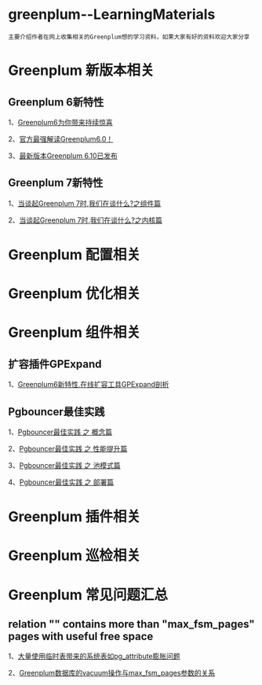 # greenplum--LearningMaterials
	主要介绍作者在网上收集相关的Greenplum想的学习资料，如果大家有好的资料欢迎大家分享
	

# Greenplum 新版本相关

## Greenplum 6新特性

1、[Greenplum6为你带来持续惊喜](https://mp.weixin.qq.com/s/UIKbir2y03E8u7ND_AHpYw)

2、[官方最强解读Greenplum6.0！](https://mp.weixin.qq.com/s/21IwOhFU_G_o5yzNWg6pTw)

3、[最新版本Greenplum 6.10已发布](https://mp.weixin.qq.com/s/S2Kn0DCmbp93hTCVXJX6Kg)



## Greenplum 7新特性

1、[当谈起Greenplum 7时,我们在谈什么?之组件篇](https://mp.weixin.qq.com/s/a2t8DjJVL9ZB-jC3DmnJQA)

2、[当谈起Greenplum 7时,我们在谈什么?之内核篇](https://mp.weixin.qq.com/s/sI7Fk-up3VlufP2UJ-IRvQ)


# Greenplum 配置相关

# Greenplum 优化相关



# Greenplum 组件相关

## 扩容插件GPExpand

1、[Greenplum6新特性,在线扩容工具GPExpand剖析](https://mp.weixin.qq.com/s/21IwOhFU_G_o5yzNWg6pTw)

## Pgbouncer最佳实践

1、[Pgbouncer最佳实践 之 概念篇](https://mp.weixin.qq.com/s/GhlHAdKHR1H40VRiziIJDg)

2、[Pgbouncer最佳实践 之 性能提升篇](https://mp.weixin.qq.com/s/hbGjmSCgb30Xp2vz_UIQRg)

3、[Pgbouncer最佳实践 之 池模式篇](https://mp.weixin.qq.com/s/MMGX0WV01ZX_Ha9B7CJ92A)

4、[Pgbouncer最佳实践 之 部署篇](https://mp.weixin.qq.com/s/2VAUaUZmsQyBN-FFD_M7UQ)


# Greenplum 插件相关


# Greenplum 巡检相关


# Greenplum 常见问题汇总

## relation "" contains more than "max_fsm_pages" pages with useful free space

1、[大量使用临时表带来的系统表如pg_attribute膨胀问题](https://billtian.github.io/digoal.blog/2016/06/15/01.html)

2、[Greenplum数据库的vacuum操作与max_fsm_pages参数的关系](http://www.voidcn.com/article/p-ankrklkc-mm.html)




